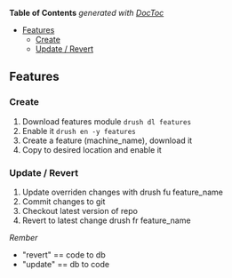 <!-- START doctoc generated TOC please keep comment here to allow auto update -->
<!-- DON'T EDIT THIS SECTION, INSTEAD RE-RUN doctoc TO UPDATE -->
**Table of Contents**  *generated with [DocToc](https://github.com/thlorenz/doctoc)*

- [Features](#features)
  - [Create](#create)
  - [Update / Revert](#update--revert)

<!-- END doctoc generated TOC please keep comment here to allow auto update -->

## Features

### Create
1. Download features module `drush dl features`
2. Enable it `drush en -y features`
3. Create a feature (machine_name), download it
4. Copy to desired location and enable it

### Update / Revert
1. Update overriden changes with
     drush fu feature_name
2. Commit changes to git
3. Checkout latest version of repo
4. Revert to latest change
     drush fr feature_name

*Rember*
* "revert" == code to db
* "update" == db to code
